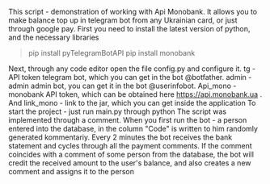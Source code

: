 This script - demonstration of working with Api Monobank. It allows you to make balance top up in telegram bot from any Ukrainian card, or just through google pay. First you need to install the latest version of python, and the necessary libraries
>pip install pyTelegramBotAPI
>pip install monobank

Next, through any code editor open the file config.py and configure it. tg - API token telegram bot, which you can get in the bot @botfather. admin - admin admin bot, you can get it in the bot @userinfobot. Api_mono - monobank API token, which can be obtained here https://api.monobank.ua . And link_mono - link to the jar, which you can get inside the application
To start the project - just run main.py through python
The script was implemented through a comment. When you first run the bot - a person entered into the database, in the column "Code" is written to him randomly generated kommentariy. Every 2 minutes the bot receives the bank statement and cycles through all the payment comments. If the comment coincides with a comment of some person from the database, the bot will credit the received amount to the user's balance, and also creates a new comment and assigns it to the person

